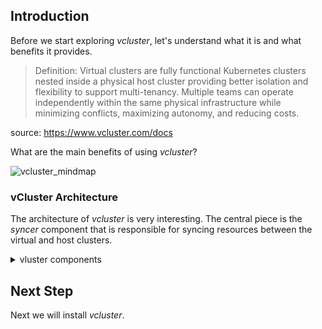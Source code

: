 ## Introduction

Before we start exploring _vcluster_, let's understand what it is and what benefits it provides.

> Definition: Virtual clusters are fully functional Kubernetes clusters nested inside a physical host cluster providing better isolation and flexibility to support multi-tenancy. Multiple teams can operate independently within the same physical infrastructure while minimizing conflicts, maximizing autonomy, and reducing costs.

source: https://www.vcluster.com/docs

What are the main benefits of using _vcluster_?

![vcluster_mindmap](http://www.plantuml.com/plantuml/proxy?cache=yes&src=https://raw.githubusercontent.com/Piotr1215/cloudrumble/master/diagrams/vcluster_mindmap.puml&fmt=png)

### vCluster Architecture

The architecture of _vcluster_ is very interesting. The central piece is the
_syncer_ component that is responsible for syncing resources between the virtual
and host clusters. 

<details>
<summary>vluster components</summary>
<img src="http://www.plantuml.com/plantuml/proxy?cache=yes&src=https://raw.githubusercontent.com/Piotr1215/cloudrumble/master/diagrams/vcluster-components.puml&fmt=png" alt="vcluster">
<sub>source: author based on https://www.vcluster.com/docs/vcluster/architecture/</sub>
</details>

## Next Step

Next we will install _vcluster_.
